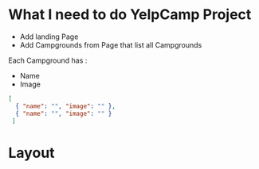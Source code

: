 # What I need to do YelpCamp Project

* Add landing Page
* Add Campgrounds from Page that list all Campgrounds

Each Campground has :

* Name
* Image

```json
[
  { "name": "", "image": "" },
  { "name": "", "image": "" }
 ]
```

# Layout
